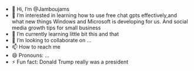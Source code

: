 - 👋 Hi, I’m @Jamboujams
- 👀 I’m interested in learning how to use free chat gpts effectively,and what new things Windows and Microsoft is developing for us. And social media growth tips for small business 
- 🌱 I’m currently learning little bit this and that 
- 💞️ I’m looking to collaborate on ...
- 📫 How to reach me 
- 😄 Pronouns: ...
- ⚡ Fun fact: Donald Trump really was a president 

<!---
Jamboujams/Jamboujams is a ✨ special ✨ repository because its `README.md` (this file) appears on your GitHub profile.
You can click the Preview link to take a look at your changes.
--->
